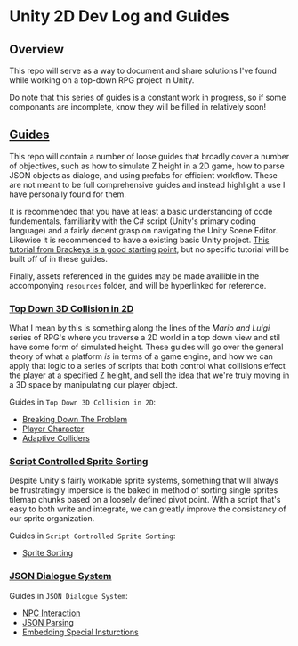 # Unity 2D Dev Log and Guides

## Overview

This repo will serve as a way to document and share solutions I've found while working on a top-down RPG project in Unity.

Do note that this series of guides is a constant work in progress, so if some componants are incomplete, know they will be filled in relatively soon!

## [Guides](./guides/)

This repo will contain a number of loose guides that broadly cover a number of objectives, such as how to simulate Z height in a 2D game, how to parse JSON objects as dialoge, and using prefabs for efficient workflow. These are not meant to be full comprehensive guides and instead highlight a use I have personally found for them. 

It is recommended that you have at least a basic understanding of code fundementals, familiarity with the C# script (Unity's primary coding language) and a fairly decent grasp on navigating the Unity Scene Editor. Likewise it is recommended to have a existing basic Unity project. [This tutorial from Brackeys is a good starting point](https://www.youtube.com/watch?v=whzomFgjT50), but no specific tutorial will be built off of in these guides.

Finally, assets referenced in the guides may be made availible in the accomponying `resources` folder, and will be hyperlinked for reference.

### [Top Down 3D Collision in 2D](./guides/top-down-3D-collision/)

What I mean by this is something along the lines of the *Mario and Luigi* series of RPG's where you traverse a 2D world in a top down view and stil have some form of simulated height. These guides will go over the general theory of what a platform *is* in terms of a game engine, and how we can apply that logic to a series of scripts that both control what collisions effect the player at a specified Z height, and sell the idea that we're truly moving in a 3D space by manipulating our player object.

Guides in `Top Down 3D Collision in 2D`:
- [Breaking Down The Problem](./guides/top-down-3D-collision/breaking-down-the-problem.md)
- [Player Character](./guides/top-down-3D-collision/player-character.md)
- [Adaptive Colliders](./guides/top-down-3D-collision/adaptive-colliders.md)

### [Script Controlled Sprite Sorting](./guides/script-controlled-sprite-sorting/)

Despite Unity's fairly workable sprite systems, something that will always be frustratingly impersice is the baked in method of sorting single sprites tilemap chunks based on a loosely defined pivot point. With a script that's easy to both write and integrate, we can greatly improve the consistancy of our sprite organization.

Guides in `Script Controlled Sprite Sorting`:
- [Sprite Sorting](./guides/script-controlled-sprite-sorting/sprite-sorting.md)

### [JSON Dialogue System](./guides/json-dialogue-system/)



Guides in `JSON Dialogue System`:
- [NPC Interaction](./guides/json-dialogue-system/npc-interaction.md)
- [JSON Parsing](./guides/json-dialogue-system//json-parsing.md)
- [Embedding Special Insturctions](./guides/json-dialogue-system/embedding-special-instructions.md)